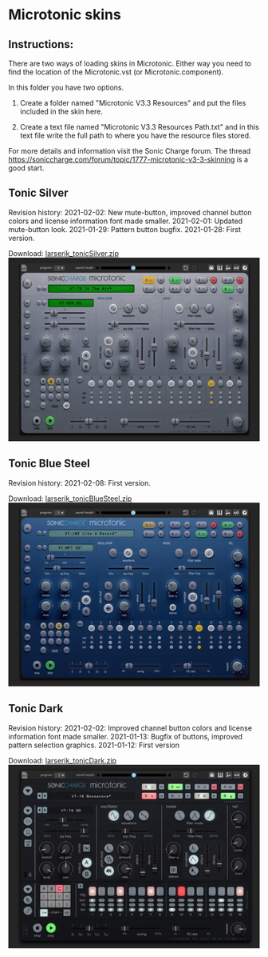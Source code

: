 # Microtonic skins

## Instructions:

There are two ways of loading skins in Microtonic. Either way you need
to find the location of the Microtonic.vst (or Microtonic.component). 

In this folder you have two options. 

1. Create a folder named "Microtonic V3.3 Resources" and put the files 
   included in the skin here.
  
2. Create a text file named "Microtonic V3.3 Resources Path.txt" and in 
this text file write the full path to where you have the resource files 
stored.

For more details and information visit the Sonic Charge forum. The thread
https://soniccharge.com/forum/topic/1777-microtonic-v3-3-skinning is a good
start.


## Tonic Silver
Revision history:
  2021-02-02: New mute-button, improved channel button colors and
              license information font made smaller.
  2021-02-01: Updated mute-button look.
  2021-01-29: Pattern button bugfix.
  2021-01-28: First version.

Download: [larserik_tonicSilver.zip](larserik_tonicSilver.zip)
![preview](larserik_tonicSilver_preview.jpg)


## Tonic Blue Steel
Revision history:
  2021-02-08: First version.

Download: [larserik_tonicBlueSteel.zip](larserik_tonicBlueSteel.zip)
![preview](larserik_tonicBlueSteel_preview.jpg)


## Tonic Dark
Revision history:
  2021-02-02: Improved channel button colors and license information 
              font made smaller.
  2021-01-13: Bugfix of buttons, improved pattern selection 
              graphics.
  2021-01-12: First version

Download: [larserik_tonicDark.zip](larserik_tonicDark.zip)
![preview](larserik_tonicDark_preview.jpg)

